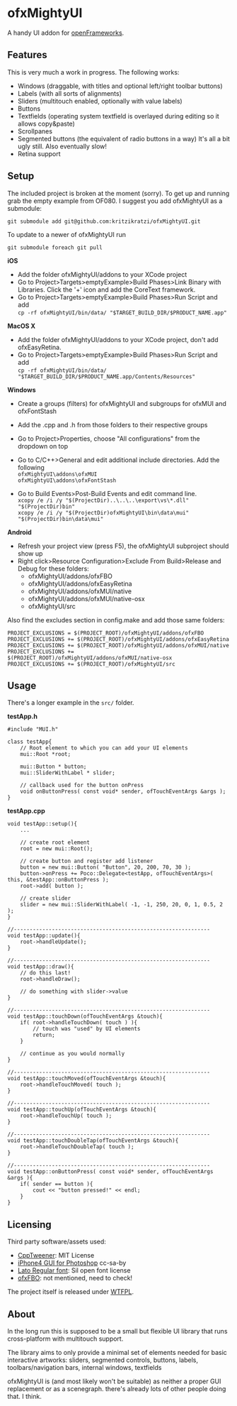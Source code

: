 ofxMightyUI
===========

A handy UI addon for [openFrameworks](http://www.openframeworks.cc). 

Features
--------

This is very much a work in progress. The following works: 

- Windows (draggable, with titles and optional left/right toolbar buttons)
- Labels (with all sorts of alignments)
- Sliders (multitouch enabled, optionally with value labels)
- Buttons
- Textfields (operating system textfield is overlayed during editing so it allows copy&paste)
- Scrollpanes
- Segmented buttons (the equivalent of radio buttons in a way)
It's all a bit ugly still. Also eventually slow! 
- Retina support 


Setup
-----
The included project is broken at the moment (sorry). 
To get up and running grab the empty example from OF080. I suggest you add ofxMightyUI as a submodule: 

	git submodule add git@github.com:kritzikratzi/ofxMightyUI.git

To update to a newer of ofxMightyUI run

	git submodule foreach git pull

**iOS**

- Add the folder ofxMightyUI/addons to your XCode project
- Go to Project>Targets>emptyExample>Build Phases>Link Binary with Libraries. Click the '+' icon and add the CoreText framework. 
- Go to Project>Targets>emptyExample>Build Phases>Run Script and add <br>
  	```cp -rf ofxMightyUI/bin/data/ "$TARGET_BUILD_DIR/$PRODUCT_NAME.app"```

**MacOS X**

- Add the folder ofxMightyUI/addons to your XCode project, don't add ofxEasyRetina. 
- Go to Project>Targets>emptyExample>Build Phases>Run Script and add <br>
  	```cp -rf ofxMightyUI/bin/data/ "$TARGET_BUILD_DIR/$PRODUCT_NAME.app/Contents/Resources"```
  	
**Windows**

- Create a groups (filters) for ofxMightyUI and subgroups for ofxMUI and ofxFontStash
- Add the .cpp and .h from those folders to their respective groups
- Go to Project>Properties, choose "All configurations" from the dropdown on top
- Go to C/C++>General and edit additional include directories. Add the following<br>
		```ofxMightyUI\addons\ofxMUI```<br>
		```ofxMightyUI\addons\ofxFontStash```

- Go to Build Events>Post-Build Events and edit command line. <br>
  		```xcopy /e /i /y "$(ProjectDir)..\..\..\export\vs\*.dll" "$(ProjectDir)bin"```<br>
  		```xcopy /e /i /y "$(ProjectDir)ofxMightyUI\bin\data\mui" "$(ProjectDir)bin\data\mui"```

**Android**

- Refresh your project view (press F5), the ofxMightyUI subproject should show up
- Right click>Resource Configuration>Exclude From Build>Release and Debug for these folders: 
	- ofxMightyUI/addons/ofxFBO
	- ofxMightyUI/addons/ofxEasyRetina
	- ofxMightyUI/addons/ofxMUI/native
	- ofxMightyUI/addons/ofxMUI/native-osx
	- ofxMightyUI/src
	
Also find the excludes section in config.make and add those same folders: 

	PROJECT_EXCLUSIONS = $(PROJECT_ROOT)/ofxMightyUI/addons/ofxFBO
	PROJECT_EXCLUSIONS += $(PROJECT_ROOT)/ofxMightyUI/addons/ofxEasyRetina
	PROJECT_EXCLUSIONS += $(PROJECT_ROOT)/ofxMightyUI/addons/ofxMUI/native
	PROJECT_EXCLUSIONS += $(PROJECT_ROOT)/ofxMightyUI/addons/ofxMUI/native-osx
	PROJECT_EXCLUSIONS += $(PROJECT_ROOT)/ofxMightyUI/src

Usage
-------
There's a longer example in the `src/` folder. 

**testApp.h**

	#include "MUI.h"
	
	class testApp{
		// Root element to which you can add your UI elements
		mui::Root *root;
		
		mui::Button * button;
		mui::SliderWithLabel * slider; 
		
		// callback used for the button onPress
		void onButtonPress( const void* sender, ofTouchEventArgs &args ); 
	}
	
**testApp.cpp**

	void testApp::setup(){	
		...
		
		// create root element
		root = new mui::Root();
		
		// create button and register add listener
		button = new mui::Button( "Button", 20, 200, 70, 30 ); 
		button->onPress += Poco::Delegate<testApp, ofTouchEventArgs>( this, &testApp::onButtonPress );
		root->add( button ); 

		// create slider
		slider = new mui::SliderWithLabel( -1, -1, 250, 20, 0, 1, 0.5, 2 );
	}
	
	//--------------------------------------------------------------
	void testApp::update(){
		root->handleUpdate();
	}

	//--------------------------------------------------------------
	void testApp::draw(){
		// do this last! 
		root->handleDraw(); 
		
		// do something with slider->value
	}
	
	//--------------------------------------------------------------
	void testApp::touchDown(ofTouchEventArgs &touch){
		if( root->handleTouchDown( touch ) ){
			// touch was "used" by UI elements
			return; 
		}
		
		// continue as you would normally
	}
	
	//--------------------------------------------------------------
	void testApp::touchMoved(ofTouchEventArgs &touch){
		root->handleTouchMoved( touch ); 
	}
	
	//--------------------------------------------------------------
	void testApp::touchUp(ofTouchEventArgs &touch){
		root->handleTouchUp( touch ); 
	}
	
	//--------------------------------------------------------------
	void testApp::touchDoubleTap(ofTouchEventArgs &touch){
		root->handleTouchDoubleTap( touch ); 
	}
	
	//--------------------------------------------------------------
	void testApp::onButtonPress( const void* sender, ofTouchEventArgs &args ){
		if( sender == button ){
			cout << "button pressed!" << endl; 
		}
	}

Licensing 
---------

Third party software/assets used: 

- [CppTweener](http://code.google.com/p/tweener/): MIT License
- [iPhone4 GUI for Photoshop](http://www.teehanlax.com/blog/2010/08/12/iphone-4-gui-psd-retina-display/) cc-sa-by
- [Lato Regular font](http://www.fontsquirrel.com/fonts/lato): Sil open font license
- [ofxFBO](https://code.google.com/p/kyle/source/browse/trunk/openframeworks/addons/ofxFbo/src/ofxFbo.h?r=83): not mentioned, need to check! 
 
The project itself is released under [WTFPL](http://sam.zoy.org/wtfpl/). 

About
-----

In the long run this is supposed to be a small but flexible 
UI library that runs cross-platform
with multitouch support. 

The library aims to only provide a minimal set of elements 
needed for basic interactive artworks:
sliders, segmented controls, buttons, labels, 
toolbars/navigation bars, internal windows, textfields

ofxMightyUI is (and most likely won't be suitable)
as neither a proper GUI replacement or as a scenegraph. 
there's already lots of other people doing that. I think. 

